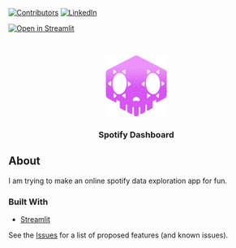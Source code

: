 <!--
*** Thanks for checking out the Best-README-Template. If you have a suggestion
*** that would make this better, please fork the repo and create a pull request
*** or simply open an issue with the tag "enhancement".
*** Thanks again! Now go create something AMAZING! :D
-->



<!-- PROJECT SHIELDS -->
<!--
*** I'm using markdown "reference style" links for readability.
*** Reference links are enclosed in brackets [ ] instead of parentheses ( ).
*** See the bottom of this document for the declaration of the reference variables
*** for contributors-url, forks-url, etc. This is an optional, concise syntax you may use.
*** https://www.markdownguide.org/basic-syntax/#reference-style-links
-->
[![Contributors][contributors-shield]][contributors-url]
[![LinkedIn][linkedin-shield]][linkedin-url]

[comment]: <> (Add link to streamlit)
[![Open in Streamlit](https://static.streamlit.io/badges/streamlit_badge_black_white.svg)](https://share.streamlit.io/strandgaard96/spotify-dashboard)

<!-- PROJECT LOGO -->
<br />
<p align="center">
  <a href="https://github.com/Strandgaard96/README.md">
    <img src="images/sombra.png" alt="Logo" width="120" height="120">
  </a>

  <h3 align="center">Spotify Dashboard </h3>

  <p align="center">
</p>


<!-- ABOUT THE PROJECT -->
## About
I am trying to make an online spotify data exploration app for fun. 

### Built With

* [Streamlit](https://github.com/streamlit/streamlit)


See the [Issues][issues-url] for a list of proposed features (and known issues).


<!-- MARKDOWN LINKS & IMAGES -->
<!-- https://www.markdownguide.org/basic-syntax/#reference-style-links -->
[contributors-shield]: https://img.shields.io/github/contributors/Strandgaard96/spotify-dashboard.svg?style=for-the-badge
[contributors-url]: https://github.com/Strandgaard96/spotify-dashboard/graphs/contributors
[forks-shield]: https://img.shields.io/github/forks/Strandgaard96/spotify-dashboard.svg?style=for-the-badge
[forks-url]: https://github.com/Strandgaard96/spotify-dashboard/network/members
[stars-shield]: https://img.shields.io/github/stars/Strandgaard96/spotify-dashboard.svg?style=for-the-badge
[stars-url]: https://github.com/Strandgaard96/spotify-dashboard/stargazers
[issues-shield]: https://img.shields.io/github/issues/Strandgaard96/spotify-dashboard.svg?style=for-the-badge
[issues-url]: https://github.com/Strandgaard96/spotify-dashboard/issues
[linkedin-shield]: https://img.shields.io/badge/-LinkedIn-black.svg?style=for-the-badge&logo=linkedin&colorB=555
[linkedin-url]: https://linkedin.com/in/Strandgaard96
